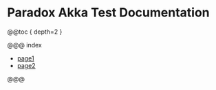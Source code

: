 # Paradox Akka Test Documentation

@@toc { depth=2 }

@@@ index

* [page1](page1.md)
* [page2](page2.md)

@@@
